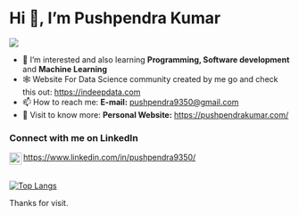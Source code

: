                                               
                                              
                                              
# Hi 👋, I’m Pushpendra Kumar
<!-- ### Upcoming Data Scientist -->
![](https://komarev.com/ghpvc/?username=Pushpendra9350&color=green)
- 👀 I’m interested and also learning **Programming, Software development** and **Machine Learning**
- 🕸 Website For Data Science community created by me go and check this out: https://indeepdata.com 
- 📫 How to reach me: **E-mail:** pushpendra9350@gmail.com
- 👀 Visit to know more: **Personal Website:** https://pushpendrakumar.com/

### Connect with me on LinkedIn
<!-- **LinkedIn:** https://www.linkedin.com/in/pushpendra9350/ -->
<img align="left" alt = "pushpendra9350 | LinkedIn" width="22px" src="https://cdn.jsdelivr.net/npm/simple-icons@3/icons/linkedin.svg" />https://www.linkedin.com/in/pushpendra9350/
<br><br><br>
[![Top Langs](https://github-readme-stats.vercel.app/api/top-langs/?username=pushpendra9350&layout=compact)](https://github.com/anuraghazra/github-readme-stats)
<!-- 
[![Readme Card](https://github-readme-stats.vercel.app/api/pin/?username=anuraghazra&repo=github-readme-stats)](https://github.com/anuraghazra/github-readme-stats)
![Anurag's GitHub stats](https://github-readme-stats.vercel.app/api?username=pushpendra9350&show_icons=true&hide=contribs,prs,issues) -->
Thanks for visit.
<!---
Pushpendra9350/Pushpendra9350 is a ✨ special ✨ repository because its `README.md` (this file) appears on your GitHub profile.
You can click the Preview link to take a look at your changes.
--->
